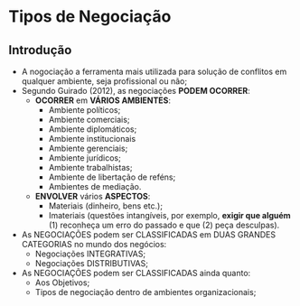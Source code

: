# Tipos de Negociação

## Introdução

- A nogociação a ferramenta mais utilizada para solução de conflitos em qualquer ambiente, seja profissional ou não;
- Segundo Guirado (2012), as negociações **PODEM OCORRER**:
  - **OCORRER** em **VÁRIOS AMBIENTES**:
    - Ambiente políticos;
    - Ambiente comerciais;
    - Ambiente diplomáticos;
    - Ambiente institucionais
    - Ambiente gerenciais;
    - Ambiente jurídicos;
    - Ambiente trabalhistas;
    - Ambiente de libertação de reféns;
    - Ambientes de mediação.
  - **ENVOLVER** vários **ASPECTOS**:
    - Materiais (dinheiro, bens etc.);
    - Imateriais (questões intangíveis, por exemplo, **exigir que alguém** (1) reconheça um erro do passado e que (2) peça desculpas).
- As NEGOCIAÇÕES podem ser CLASSIFICADAS em DUAS GRANDES CATEGORIAS no mundo dos negócios:
  - Negociações INTEGRATIVAS;
  - Negociações DISTRIBUTIVAS;
- As NEGOCIAÇÕES podem ser CLASSIFICADAS ainda quanto:
  - Aos Objetivos;
  - Tipos de negociação dentro de ambientes organizacionais;